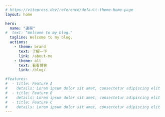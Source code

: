 ```yaml
---
# https://vitepress.dev/reference/default-theme-home-page
layout: home

hero:
  name: "速率"
#  text: "Welcome to my blog."
  tagline: Welcome to my blog.
  actions:
    - theme: brand
      text: 了解一下
      link: /about-me
    - theme: alt
      text: 看看博客
      link: /blog/

#features:
#  - title: Feature A
#    details: Lorem ipsum dolor sit amet, consectetur adipiscing elit
#  - title: Feature B
#    details: Lorem ipsum dolor sit amet, consectetur adipiscing elit
#  - title: Feature C
#    details: Lorem ipsum dolor sit amet, consectetur adipiscing elit
---
```


